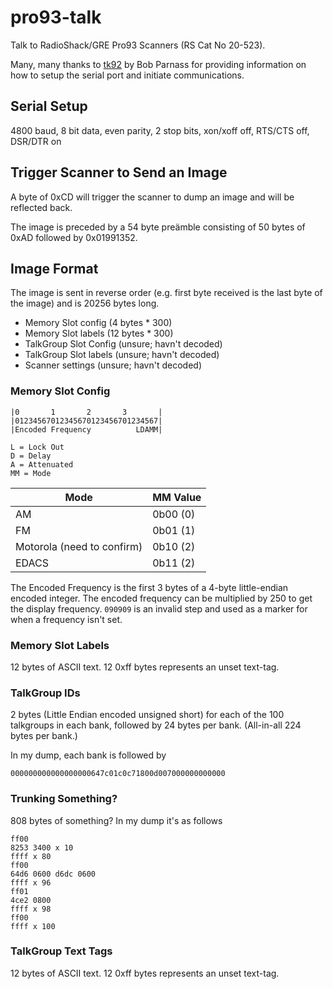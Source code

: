 # pro93-talk

Talk to RadioShack/GRE Pro93 Scanners (RS Cat No 20-523).

Many, many thanks to [tk92](http://parnass.com/tk92/index.html) by Bob Parnass
for providing information on how to setup the serial port and initiate
communications.

## Serial Setup

4800 baud, 8 bit data, even parity, 2 stop bits, xon/xoff off, RTS/CTS off, DSR/DTR on

## Trigger Scanner to Send an Image

A byte of 0xCD will trigger the scanner to dump an image and will be reflected
back.

The image is preceded by a 54 byte preämble consisting of 50 bytes of 0xAD
followed by 0x01991352.

## Image Format

The image is sent in reverse order (e.g. first byte received is the last byte
of the image) and is 20256 bytes long.

* Memory Slot config (4 bytes * 300)
* Memory Slot labels (12 bytes * 300)
* TalkGroup Slot Config (unsure; havn't decoded)
* TalkGroup Slot labels (unsure; havn't decoded)
* Scanner settings (unsure; havn't decoded)

### Memory Slot Config

```
|0       1       2       3       |
|01234567012345670123456701234567|
|Encoded Frequency          LDAMM|

L = Lock Out
D = Delay
A = Attenuated
MM = Mode
```

| Mode | MM Value |
|------|----------|
| AM   | 0b00 (0) |
| FM   | 0b01 (1) |
| Motorola (need to confirm) | 0b10 (2) |
| EDACS | 0b11 (2) |

The Encoded Frequency is the first 3 bytes of a 4-byte little-endian encoded
integer. The encoded frequency can be multiplied by 250 to get the display
frequency. `090909` is an invalid step and used as a marker for when a
frequency isn't set.

### Memory Slot Labels

12 bytes of ASCII text. 12 0xff bytes represents an unset text-tag.

### TalkGroup IDs

2 bytes (Little Endian encoded unsigned short) for each of the 100 talkgroups
in each bank, followed by 24 bytes per bank. (All-in-all 224 bytes per bank.)

In my dump, each bank is followed by

    000000000000000000647c01c0c71800d007000000000000

### Trunking Something?

808 bytes of something? In my dump it's as follows

    ff00
    8253 3400 x 10
    ffff x 80
    ff00
    64d6 0600 d6dc 0600
    ffff x 96
    ff01
    4ce2 0800
    ffff x 98
    ff00
    ffff x 100

### TalkGroup Text Tags

12 bytes of ASCII text. 12 0xff bytes represents an unset text-tag.
